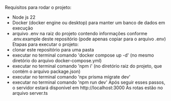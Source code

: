 Requisitos para rodar o projeto: 
  - Node js 22
  - Docker (docker engine ou desktop) para manter um banco de dados em execução
  - arquivo .env na raiz do projeto contendo informações conforme .env.example deste repositório (pode apenas copiar para o arquivo .env)
Etapas para executar o projeto:
  - clonar este repositório para uma pasta
  - executar no terminal comando 'docker compose up -d' (no mesmo diretório do arquivo docker-compose.yml)
  -  executar no terminal comando 'npm i' (no diretório raiz do projeto, que contém o arquivo package.json)
  -  executar no terminal comando 'npx prisma migrate dev'
  -  executar no terminal comando 'npm run dev'
Após seguir esses passos, o servidor estará disponível em http://localhost:3000
As rotas estão no arquivo server.ts
